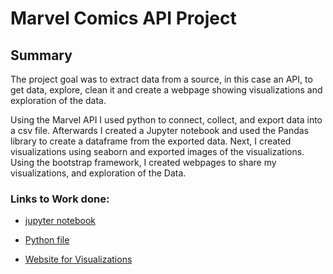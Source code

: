 # Marvel Comics API Project

## Summary ## 
The project goal was to extract data from a source, in this case an API, to get data, explore, clean it and create a webpage showing visualizations and exploration of the data.

Using the Marvel API I used python to connect, collect, and export data into a csv file. Afterwards I created a Jupyter notebook and used the Pandas library to create a dataframe from the exported data. Next, I created visualizations using seaborn and exported images of the visualizations. Using the bootstrap framework, I created webpages to share my visualizations, and exploration of the Data.

### Links to Work done:

- [jupyter notebook](/api_output/Marvel%20API%20.ipynb)

- [Python file](/api_output/app.py)

- [Website for Visualizations](https://bustariz.github.io/marvel-api-project/index.html)
